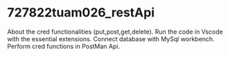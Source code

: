 # 727822tuam026_restApi

About the cred functionalities (put,post,get,delete).
Run the code in Vscode with the essential extensions.
Connect database with MySql workbench.
Perform cred functions in PostMan Api.
